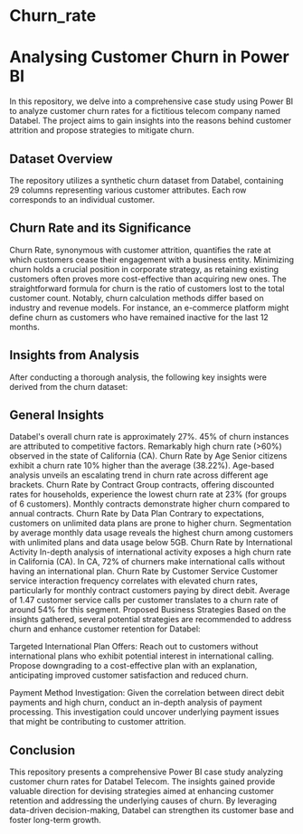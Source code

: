 # Churn_rate
# Analysing Customer Churn in Power BI
In this repository, we delve into a comprehensive case study using Power BI to analyze customer churn rates for a fictitious telecom company named Databel. The project aims to gain insights into the reasons behind customer attrition and propose strategies to mitigate churn.

## Dataset Overview
The repository utilizes a synthetic churn dataset from Databel, containing 29 columns representing various customer attributes. Each row corresponds to an individual customer.

## Churn Rate and its Significance
Churn Rate, synonymous with customer attrition, quantifies the rate at which customers cease their engagement with a business entity. Minimizing churn holds a crucial position in corporate strategy, as retaining existing customers often proves more cost-effective than acquiring new ones. The straightforward formula for churn is the ratio of customers lost to the total customer count. Notably, churn calculation methods differ based on industry and revenue models. For instance, an e-commerce platform might define churn as customers who have remained inactive for the last 12 months.

## Insights from Analysis
After conducting a thorough analysis, the following key insights were derived from the churn dataset:

## General Insights
Databel's overall churn rate is approximately 27%.
45% of churn instances are attributed to competitive factors.
Remarkably high churn rate (>60%) observed in the state of California (CA).
Churn Rate by Age
Senior citizens exhibit a churn rate 10% higher than the average (38.22%).
Age-based analysis unveils an escalating trend in churn rate across different age brackets.
Churn Rate by Contract
Group contracts, offering discounted rates for households, experience the lowest churn rate at 23% (for groups of 6 customers).
Monthly contracts demonstrate higher churn compared to annual contracts.
Churn Rate by Data Plan
Contrary to expectations, customers on unlimited data plans are prone to higher churn.
Segmentation by average monthly data usage reveals the highest churn among customers with unlimited plans and data usage below 5GB.
Churn Rate by International Activity
In-depth analysis of international activity exposes a high churn rate in California (CA).
In CA, 72% of churners make international calls without having an international plan.
Churn Rate by Customer Service
Customer service interaction frequency correlates with elevated churn rates, particularly for monthly contract customers paying by direct debit.
Average of 1.47 customer service calls per customer translates to a churn rate of around 54% for this segment.
Proposed Business Strategies
Based on the insights gathered, several potential strategies are recommended to address churn and enhance customer retention for Databel:

Targeted International Plan Offers: Reach out to customers without international plans who exhibit potential interest in international calling. Propose downgrading to a cost-effective plan with an explanation, anticipating improved customer satisfaction and reduced churn.

Payment Method Investigation: Given the correlation between direct debit payments and high churn, conduct an in-depth analysis of payment processing. This investigation could uncover underlying payment issues that might be contributing to customer attrition.

## Conclusion
This repository presents a comprehensive Power BI case study analyzing customer churn rates for Databel Telecom. The insights gained provide valuable direction for devising strategies aimed at enhancing customer retention and addressing the underlying causes of churn. By leveraging data-driven decision-making, Databel can strengthen its customer base and foster long-term growth.
